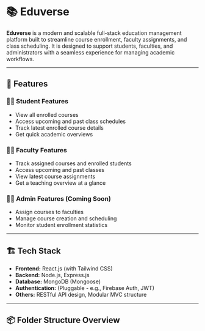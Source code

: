 # 📚 Eduverse

**Eduverse** is a modern and scalable full-stack education management platform built to streamline course enrollment, faculty assignments, and class scheduling. It is designed to support students, faculties, and administrators with a seamless experience for managing academic workflows.

---

## 🚀 Features

### 👨‍🎓 Student Features
- View all enrolled courses
- Access upcoming and past class schedules
- Track latest enrolled course details
- Get quick academic overviews

### 👩‍🏫 Faculty Features
- Track assigned courses and enrolled students
- Access upcoming and past classes
- View latest course assignments
- Get a teaching overview at a glance

### 🧑‍💼 Admin Features (Coming Soon)
- Assign courses to faculties
- Manage course creation and scheduling
- Monitor student enrollment statistics

---

## 🏗 Tech Stack

- **Frontend:** React.js (with Tailwind CSS)
- **Backend:** Node.js, Express.js
- **Database:** MongoDB (Mongoose)
- **Authentication:** (Pluggable - e.g., Firebase Auth, JWT)  
- **Others:** RESTful API design, Modular MVC structure

---

## 📦 Folder Structure Overview

